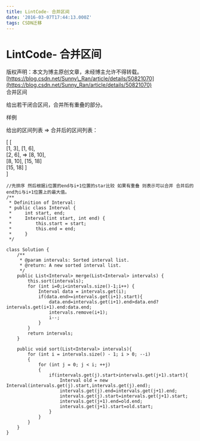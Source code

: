 ```yaml
---
title: LintCode- 合并区间
date: '2016-03-07T17:44:13.000Z'
tags: CSDN迁移
---
```


# LintCode- 合并区间

版权声明：本文为博主原创文章，未经博主允许不得转载。 [https://blog.csdn.net/Sunny\_Ran/article/details/50821070](https://blog.csdn.net/Sunny_Ran/article/details/50821070)  
合并区间

给出若干闭合区间，合并所有重叠的部分。

样例

给出的区间列表 =&gt; 合并后的区间列表：

\[ \[  
\[1, 3\], \[1, 6\],  
\[2, 6\], =&gt; \[8, 10\],  
\[8, 10\], \[15, 18\]  
\[15, 18\] \]  
\]

```text
//先排序 然后根据i位置的end与i+1位置的star比较 如果有重叠 则表示可以合并 合并后的end为i与i+1位置上的最大值。
/**
 * Definition of Interval:
 * public class Interval {
 *     int start, end;
 *     Interval(int start, int end) {
 *         this.start = start;
 *         this.end = end;
 *     }
 */

class Solution {
    /**
     * @param intervals: Sorted interval list.
     * @return: A new sorted interval list.
     */
    public List<Interval> merge(List<Interval> intervals) {
        this.sort(intervals);
        for (int i=0;i<intervals.size()-1;i++) {
            Interval data = intervals.get(i);
            if(data.end>=intervals.get(i+1).start){
                data.end=intervals.get(i+1).end>data.end?intervals.get(i+1).end:data.end;
                intervals.remove(i+1);
                i--;
            }
        }
        return intervals;
    }

    public void sort(List<Interval> intervals){
        for (int i = intervals.size() - 1; i > 0; --i)
        {
            for (int j = 0; j < i; ++j)
            {
                if(intervals.get(j).start>intervals.get(j+1).start){
                    Interval old = new Interval(intervals.get(j).start,intervals.get(j).end);
                    intervals.get(j).end=intervals.get(j+1).end;
                    intervals.get(j).start=intervals.get(j+1).start;
                    intervals.get(j+1).end=old.end;
                    intervals.get(j+1).start=old.start;
                }
            }
        }
    }
}
```

